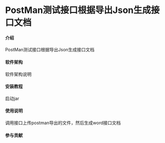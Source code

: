 # PostMan测试接口根据导出Json生成接口文档

#### 介绍
PostMan测试接口根据导出Json生成接口文档

#### 软件架构
软件架构说明


#### 安装教程

启动jar

#### 使用说明

调用接口上传postman导出的文件，然后生成word接口文档

#### 参与贡献
